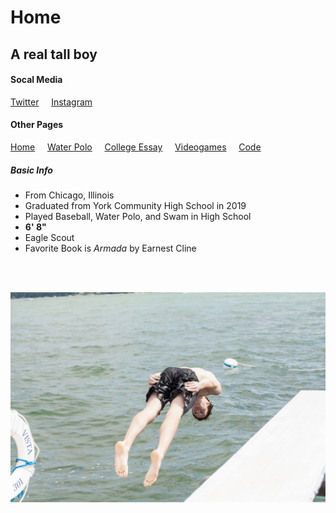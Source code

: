 # Home
## A real tall boy

#### Socal Media
[Twitter](www.Twitter.com/robby_lothian) &nbsp; &nbsp; [Instagram](www.Instagram.com/r___________l)

#### Other Pages
[Home](README.md) &nbsp; &nbsp;
[Water Polo](finalProject2.md) &nbsp; &nbsp;
[College Essay](finalProject3.md) &nbsp; &nbsp;
[Videogames](FinalProject4.md) &nbsp; &nbsp;
[Code](FinalProject5.md)

##### Basic Info
* From Chicago, Illinois
* Graduated from York Community High School in 2019
* Played Baseball, Water Polo, and Swam in High School
* **6' 8"**
* Eagle Scout
* Favorite Book is *Armada* by Earnest Cline

&nbsp;  
&nbsp;

![Robby Lothian Diving](https://raw.githubusercontent.com/RobsloIsTall/FinalProject/master/StupidDive.jpg)
